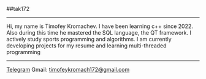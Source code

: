 ##tak172
___
Hi, my name is Timofey Kromachev. I have been learning c++ since 2022.
Also during this time he mastered the SQL language, the QT framework.
I actively study sports programming and algorithms.
I am currently developing projects for my resume and learning multi-threaded programming
___
[Telegram](https://t.me/Y_tay)
Gmail: timofeykromach172@gmail.com
